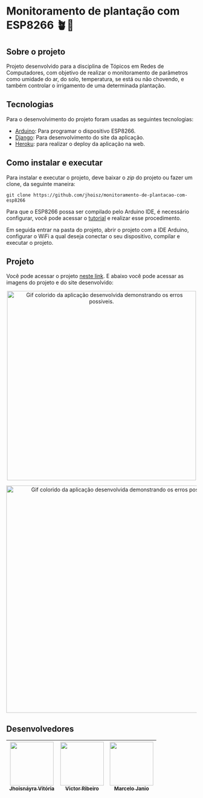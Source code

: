# Monitoramento de plantação com ESP8266 🪴🔌

## Sobre o projeto
Projeto desenvolvido para a disciplina de Tópicos em Redes de Computadores, com objetivo de realizar o monitoramento de parâmetros como umidade do ar, do solo, temperatura, se está ou não chovendo, e também controlar o irrigamento de uma determinada plantação.

## Tecnologias
Para o desenvolvimento do projeto foram usadas as seguintes tecnologias:
- [Arduino](https://www.arduino.cc/en/software/): Para programar o dispositivo ESP8266.
- [Django](https://www.djangoproject.com/): Para desenvolvimento do site da aplicação.
- [Heroku](https://dashboard.heroku.com/): para realizar o deploy da aplicação na web.

## Como instalar e executar
Para instalar e executar o projeto, deve baixar o *zip* do projeto ou fazer um clone, da seguinte maneira:
```
git clone https://github.com/jhoisz/monitoramento-de-plantacao-com-esp8266
```
Para que o ESP8266 possa ser compilado pelo Arduino IDE, é necessário configurar, você pode acessar o [tutorial](https://www.blogdarobotica.com/2020/05/28/como-programar-a-placa-nodemcu-esp8266-no-arduino-ide/) e realizar esse procedimento.

Em seguida entrar na pasta do projeto, abrir o projeto com a IDE Arduino, configurar o WiFi a qual deseja conectar o seu dispositivo, compilar e executar o projeto.

## Projeto

Você pode acessar o projeto [neste link](http://plantacao.herokuapp.com/). E abaixo você pode acessar as imagens do projeto e do site desenvolvido:

<p align="center">
  <img src="https://github.com/jhoisz/monitoramento-de-plantacao-com-esp8266/blob/main/projeto2.jpeg" style="width: 500px;
  height: auto;" alt= "Gif colorido da aplicação desenvolvida demonstrando os erros possiveis." />
</p>

<p align="center">
  <img src="https://github.com/jhoisz/monitoramento-de-plantacao-com-esp8266/blob/main/Captura%20de%20tela%202022-10-18%20135614.png" style="width: 600px;
  height: auto;" alt= "Gif colorido da aplicação desenvolvida demonstrando os erros possiveis." />
</p>

## Desenvolvedores
| [<img src="https://avatars.githubusercontent.com/u/57508736?v=4" width=115><br><sub>Jhoisnáyra Vitória</sub>](https://github.com/jhoisz) |  [<img src="https://avatars.githubusercontent.com/u/51518489?v=4" width=115><br><sub>Victor Ribeiro</sub>](https://github.com/vic37get) |  [<img src="https://avatars.githubusercontent.com/u/60663612?v=4" width=115><br><sub>Marcelo Janio</sub>](https://github.com/MarceloJanio) |
| :---: | :---: | :---: |
